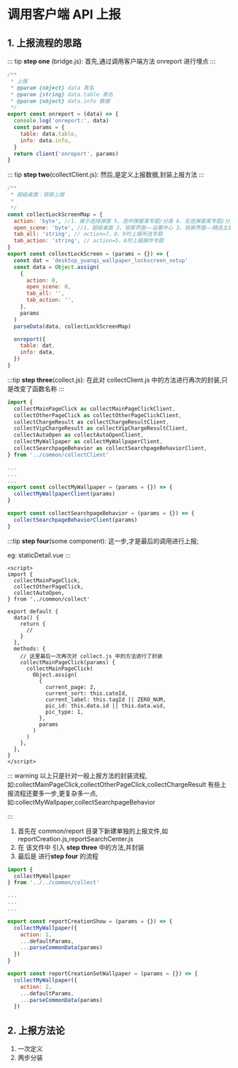 # 调用客户端 API 上报

## 1. 上报流程的思路

::: tip
**step one** (bridge.js): 首先,通过调用客户端方法 onreport 进行埋点
:::

```js
/**
 * 上报
 * @param {object} data 表名
 * @param {string} data.table 表名
 * @param {object} data.info 数据
 */
export const onreport = (data) => {
  console.log('onreport:', data)
  const params = {
    table: data.table,
    info: data.info,
  }
  return client('onreport', params)
}
```

::: tip
**step two**(collectClient.js): 然后,是定义上报数据,封装上报方法
:::

```js
/**
 * 超级桌面：锁屏上报
 *
 */
const collectLockScreenMap = {
  action: 'byte', //1、展示选择弹窗 5、选中弹窗某专题/分类 6、反选弹窗某专题/分类 7、点击弹窗“开启自动锁屏” 8、点击弹窗“暂停自动锁屏”
  open_scene: 'byte', //1、超级桌面 2、锁屏界面——设置中心 3、锁屏界面——精选主题
  tab_all: 'string', // action=7、8、9时上报所选专题
  tab_action: 'string', // action=5、6时上报操作专题
}
export const collectLockScreen = (params = {}) => {
  const dat = 'desktop_yuanqi_wallpaper_lockscreen_setup'
  const data = Object.assign(
    {
      action: 0,
      open_scene: 0,
      tab_all: '',
      tab_action: '',
    },
    params
  )
  parseData(data, collectLockScreenMap)

  onreport({
    table: dat,
    info: data,
  })
}
```

:::tip
**step three**(collect.js): 在此对 collectClient.js 中的方法进行再次的封装,只是改变了函数名称
:::

```js
import {
  collectMainPageClick as collectMainPageClickClient,
  collectOtherPageClick as collectOtherPageClickClient,
  collectChargeResult as collectChargeResultClient,
  collectVipChargeResult as collectVipChargeResultClient,
  collectAutoOpen as collectAutoOpenClient,
  collectMyWallpaper as collectMyWallpaperClient,
  collectSearchpageBehavior as collectSearchpageBehaviorClient,
} from '../common/collectClient'

...
...
...
export const collectMyWallpaper = (params = {}) => {
  collectMyWallpaperClient(params)
}

export const collectSearchpageBehavior = (params = {}) => {
  collectSearchpageBehaviorClient(params)
}
```

:::tip
**step four**(some component): 这一步,才是最后的调用进行上报;

eg: staticDetail.vue
:::

```vue
<script>
import {
  collectMainPageClick,
  collectOtherPageClick,
  collectAutoOpen,
} from '../common/collect'

export default {
  data() {
    return {
      //
    }
  },
  methods: {
    // 这里最后一次再次对 collect.js 中的方法进行了封装
    collectMainPageClick(params) {
      collectMainPageClick(
        Object.assign(
          {
            current_page: 2,
            current_sort: this.cateId,
            current_label: this.tagId || ZERO_NUM,
            pic_id: this.data.id || this.data.wid,
            pic_type: 1,
          },
          params
        )
      )
    },
  },
}
</script>
```

::: warning
以上只是针对一般上报方法的封装流程,如:collectMainPageClick,collectOtherPageClick,collectChargeResult
有些上报流程还要多一步,更复杂多一点,如:collectMyWallpaper,collectSearchpageBehavior

:::

1. 首先在 common/report 目录下新建单独的上报文件,如 reportCreation.js,reportSearchCenter.js
2. 在 该文件中 引入 **step three** 中的方法,并封装
3. 最后是 进行**step four** 的流程

```js
import {
  collectMyWallpaper
} from '../../common/collect'

...
...
...

export const reportCreationShow = (params = {}) => {
  collectMyWallpaper({
    action: 1,
    ...defaultParams,
    ...parseCommonData(params)
  })
}

export const reportCreationSetWallpaper = (params = {}) => {
  collectMyWallpaper({
    action: 2,
    ...defaultParams,
    ...parseCommonData(params)
  })
```

## 2. 上报方法论

1. 一次定义
2. 两步分装
